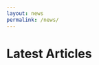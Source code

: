 ```yaml
---
layout: news
permalink: /news/
---
```


<style>
    .Post {
        border: 1px solid #ddd;
        padding: 10px;
        margin-bottom: 15px;
    }
    #post-title {
        font-weight: bold;
        font-size: 18px;
    }
    #post-quotes {
        margin-top: 10px;
        font-style: italic;
        color: #555;
    }
</style>

<h1>Latest Articles</h1>
<div id="articles-container"></div>

<script>
    async function fetchArticles() {
        const rssUrl = "https://www.molineux.news/news/feed/";

        try {
            // Fetch RSS feed
            const rssResponse = await fetch(rssUrl);
            const rssText = await rssResponse.text();
            const parser = new DOMParser();
            const xml = parser.parseFromString(rssText, "text/xml");

            const items = Array.from(xml.querySelectorAll("item")).slice(0, 5); // Get 5 articles
            const articlesContainer = document.getElementById("articles-container");

            for (let item of items) {
                let title = item.querySelector("title").textContent;
                let url = item.querySelector("link").textContent;

                try {
                    // Fetch the full article page
                    const articleResponse = await fetch(url);
                    const articleText = await articleResponse.text();
                    const articleDoc = parser.parseFromString(articleText, "text/html");

                    // Extract paragraphs and find quotes
                    let paragraphs = Array.from(articleDoc.querySelectorAll("p")).map(p => p.textContent);
                    let fullText = paragraphs.join(" ");

                    // Extract all quoted sentences
                    let quotes = fullText.match(/["“”'](.*?)["“”']/g) || [];
                    quotes = quotes.map(q => q.replace(/["“”']/g, '')); // Remove extra quote marks

                    // Create HTML elements dynamically
                    let postDiv = document.createElement("div");
                    postDiv.classList.add("Post");

                    let titleDiv = document.createElement("div");
                    titleDiv.id = "post-title";
                    let titleLink = document.createElement("a");
                    titleLink.href = url;
                    titleLink.id = "post-url";
                    titleLink.textContent = title;
                    titleDiv.appendChild(titleLink);

                    let quotesDiv = document.createElement("div");
                    quotesDiv.id = "post-quotes";
                    quotesDiv.innerHTML = quotes.length > 0 ? quotes.map(q => `<p>"${q}"</p>`).join("") : "<p>No quotes found.</p>";

                    // Append elements to the post container
                    postDiv.appendChild(titleDiv);
                    postDiv.appendChild(quotesDiv);
                    articlesContainer.appendChild(postDiv);

                } catch (error) {
                    console.error("Error fetching article:", url, error);
                }
            }

        } catch (error) {
            console.error("Error fetching RSS feed:", error);
        }
    }

    // Run the function on page load
    fetchArticles();
</script>